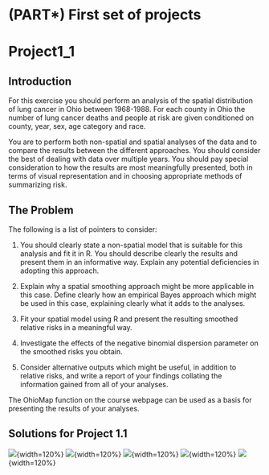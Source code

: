 # (PART\*) First set of projects

# Project1_1

## Introduction

 For this exercise you should perform an analysis of  the spatial distribution of lung cancer in Ohio between 1968-1988.  For each county in Ohio the number of lung cancer deaths and people at risk are given conditioned on county, year, sex, age category and race.

You are to perform both non-spatial and spatial analyses of the data and to compare the results between the different approaches. You should consider the best of dealing with data over multiple years. You should pay special consideration to how the results are most meaningfully presented, both in terms of visual representation and in choosing appropriate methods of summarizing risk.  

## The Problem

The following is a list of pointers to consider:

1. You should clearly state a non-spatial model that is suitable for this analysis and fit it in R. You should describe clearly the results and present them in an informative way. Explain any potential deficiencies in adopting this approach. 

2. Explain why a spatial smoothing approach might be more applicable in this case. Define clearly how an empirical Bayes approach which might be used in this case, explaining clearly what it adds to the analyses.

3. Fit your spatial model using R and present the resulting smoothed relative risks in a meaningful way. 

4. Investigate the effects of the negative binomial dispersion parameter on the smoothed risks you obtain. 

5. Consider alternative outputs which might be useful, in addition to relative risks, and write a report of your findings collating the information gained from all of your analyses.

The OhioMap function on the course webpage can be used as a basis for presenting the results of your analyses. 

## Solutions for Project 1.1

![](figures/Solutions1-1_Page_1.png){width=120%}
![](figures/Solutions1-1_Page_2.png){width=120%}
![](figures/Solutions1-1_Page_3.png){width=120%}
![](figures/Solutions1-1_Page_4.png){width=120%}
![](figures/Solutions1-1_Page_5.png){width=120%}




